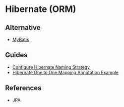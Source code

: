# Hibernate (ORM)

<!--
https://app.pluralsight.com/library/courses/java-persistence-hibernate-fundamentals/table-of-contents
-->

## Alternative

- [MyBatis](/mybatis.md)

## Guides

- [Configure Hibernate Naming Strategy](https://docs.spring.io/spring-boot/docs/current/reference/html/howto.html#howto-configure-hibernate-naming-strategy)
- [Hibernate One to One Mapping Annotation Example](https://howtodoinjava.com/hibernate/hibernate-one-to-one-mapping/)

## References

- JPA
